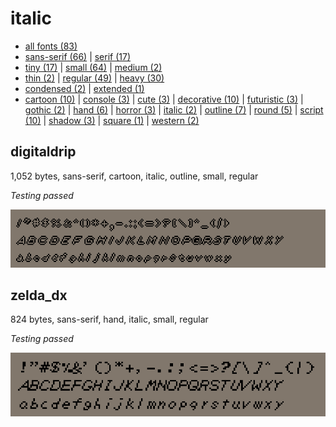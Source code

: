 # italic

- [all fonts (83)](readme.md)
- [sans-serif (66)](sans-serif.md) | [serif (17)](serif.md)
- [tiny (17)](tiny.md) | [small (64)](small.md) | [medium (2)](medium.md)
- [thin (2)](thin.md) | [regular (49)](regular.md) | [heavy (30)](heavy.md)
- [condensed (2)](condensed.md) | [extended (1)](extended.md)
- [cartoon (10)](cartoon.md) | [console (3)](console.md) | [cute (3)](cute.md) | [decorative (10)](decorative.md) | [futuristic (3)](futuristic.md) | [gothic (2)](gothic.md) | [hand (6)](hand.md) | [horror (3)](horror.md) | [italic (2)](italic.md) | [outline (7)](outline.md) | [round (5)](round.md) | [script (10)](script.md) | [shadow (3)](shadow.md) | [square (1)](square.md) | [western (2)](western.md)
## digitaldrip

1,052 bytes, sans-serif, cartoon, italic, outline, small, regular

_Testing passed_

[![font preview](previews/digitaldrip.png?raw=true "digitaldrip")](/fonts/digitaldrip.h)

## zelda_dx

824 bytes, sans-serif, hand, italic, small, regular

_Testing passed_

[![font preview](previews/zelda_dx.png?raw=true "zelda_dx")](/fonts/zelda_dx.h)

